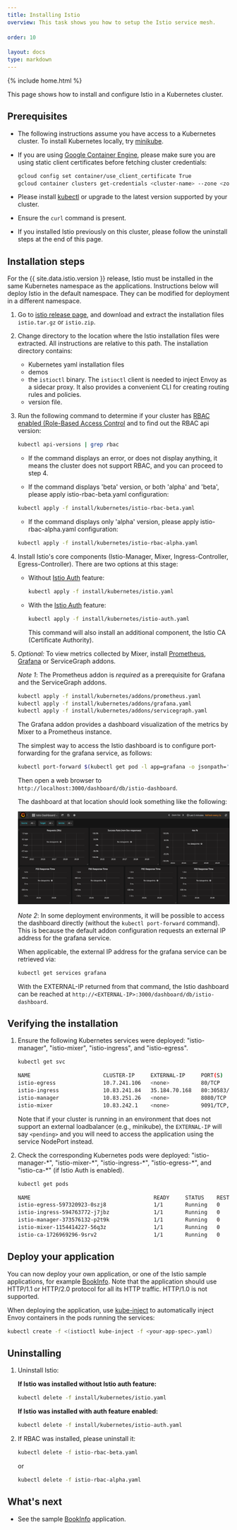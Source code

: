 ```yaml
---
title: Installing Istio
overview: This task shows you how to setup the Istio service mesh.

order: 10

layout: docs
type: markdown
---
```

{% include home.html %}

This page shows how to install and configure Istio in a Kubernetes cluster.

## Prerequisites

* The following instructions assume you have access to a Kubernetes cluster. To install Kubernetes locally, try [minikube](https://kubernetes.io/docs/getting-started-guides/minikube/).

* If you are using [Google Container Engine](https://cloud.google.com/container-engine), please make sure you are using static client certificates before fetching cluster credentials:

  ```bash
  gcloud config set container/use_client_certificate True
  gcloud container clusters get-credentials <cluster-name> --zone <zone> --project <project-name>
  ```

* Please install [kubectl](https://kubernetes.io/docs/tasks/tools/install-kubectl/) or upgrade to the latest version supported by your cluster.

* Ensure the `curl` command is present.

* If you installed Istio previously on this cluster, please follow the uninstall steps at the end of this page.

## Installation steps

For the {{ site.data.istio.version }} release, Istio must be installed in the same Kubernetes namespace as the applications. Instructions below will deploy Istio in the
default namespace. They can be modified for deployment in a different namespace.

1. Go to [istio release page](https://github.com/istio/istio/releases), and download and extract the installation files `istio.tar.gz` or `istio.zip`.

2. Change directory to the location where the Istio installation files were extracted. All instructions are relative to this path.
   The installation directory contains:
    * Kubernetes yaml installation files
    * demos
    * the `istioctl` binary. The `istioctl` client is needed to inject Envoy as a sidecar proxy. It also provides a convenient CLI for creating routing rules and policies.
    * version file.

3. Run the following command to determine if your cluster has [RBAC enabled (Role-Based Access Control](https://kubernetes.io/docs/admin/authorization/rbac/)
   and to find out the RBAC api version:

   ```bash
   kubectl api-versions | grep rbac
   ```
   * If the command displays an error, or does not display anything, it means the cluster does not support RBAC, and you can proceed to step 4.

   * If the command displays 'beta' version, or both 'alpha' and 'beta', please apply istio-rbac-beta.yaml configuration:
   ```bash
   kubectl apply -f install/kubernetes/istio-rbac-beta.yaml
   ```

   * If the command displays only 'alpha' version, please apply istio-rbac-alpha.yaml configuration:
   ```bash
   kubectl apply -f install/kubernetes/istio-rbac-alpha.yaml
   ```

4. Install Istio's core components (Istio-Manager, Mixer, Ingress-Controller, Egress-Controller).
   There are two options at this stage:

    * Without [Istio Auth](https://istio.io/docs/concepts/network-and-auth/auth.html) feature:

       ```bash
       kubectl apply -f install/kubernetes/istio.yaml
       ```

   * With the [Istio Auth](https://istio.io/docs/concepts/network-and-auth/auth.html) feature:

       ```bash
       kubectl apply -f install/kubernetes/istio-auth.yaml
       ```

        This command will also install an additional component, the Istio CA (Certificate Authority).


5. *Optional:* To view metrics collected by Mixer, install [Prometheus](https://prometheus.io), [Grafana](http://staging.grafana.org) or
ServiceGraph addons.

   *Note 1*: The Prometheus addon is *required* as a prerequisite for Grafana and the ServiceGraph addons.

   ```bash
   kubectl apply -f install/kubernetes/addons/prometheus.yaml
   kubectl apply -f install/kubernetes/addons/grafana.yaml
   kubectl apply -f install/kubernetes/addons/servicegraph.yaml
   ```

   The Grafana addon provides a dashboard visualization of the metrics by Mixer to a Prometheus instance.

   The simplest way to access the Istio dashboard is to configure port-forwarding for the grafana service, as follows:

   ```bash
   kubectl port-forward $(kubectl get pod -l app=grafana -o jsonpath='{.items[0].metadata.name}') 3000:3000
   ```

   Then open a web browser to `http://localhost:3000/dashboard/db/istio-dashboard`.

   The dashboard at that location should look something like the following:

   ![Grafana Istio Dashboard](./img/grafana_dashboard.png)

   *Note 2*: In some deployment environments, it will be possible to access the dashboard directly (without the `kubectl port-forward` command). This is because 
   the default addon configuration requests an external IP address for the grafana service.

   When applicable, the external IP address for the grafana service can be retrieved via:

   ```bash
   kubectl get services grafana
   ```

   With the EXTERNAL-IP returned from that command, the Istio dashboard can be reached at `http://<EXTERNAL-IP>:3000/dashboard/db/istio-dashboard`.

## Verifying the installation

1. Ensure the following Kubernetes services were deployed: "istio-manager", "istio-mixer", "istio-ingress", and "istio-egress".

   ```bash
   kubectl get svc
   ```
   ```bash
   NAME                       CLUSTER-IP     EXTERNAL-IP     PORT(S)              AGE
   istio-egress               10.7.241.106   <none>          80/TCP               39m
   istio-ingress              10.83.241.84   35.184.70.168   80:30583/TCP         39m
   istio-manager              10.83.251.26   <none>          8080/TCP             39m
   istio-mixer                10.83.242.1    <none>          9091/TCP,42422/TCP   39m
   ```

   Note that if your cluster is running in an environment that does not support an external loadbalancer
   (e.g., minikube), the `EXTERNAL-IP` will say `<pending>` and you will need to access the
   application using the service NodePort instead.

2. Check the corresponding Kubernetes pods were deployed: "istio-manager-\*", "istio-mixer-\*", "istio-ingress-\*", "istio-egress-\*", and "istio-ca-\*" (if Istio Auth is enabled).

   ```bash
   kubectl get pods
   ```
   ```bash
   NAME                                       READY     STATUS    RESTARTS   AGE
   istio-egress-597320923-0szj8               1/1       Running   0          49m
   istio-ingress-594763772-j7jbz              1/1       Running   0          49m
   istio-manager-373576132-p2t9k              1/1       Running   0          49m
   istio-mixer-1154414227-56q3z               1/1       Running   0          49m
   istio-ca-1726969296-9srv2                  1/1       Running   0          49m
   ```

## Deploy your application

You can now deploy your own application, or one of the Istio sample applications,
for example [BookInfo]({{home}}/docs/samples/bookinfo.html). Note that the application should use HTTP/1.1
or HTTP/2.0 protocol for all its HTTP traffic. HTTP/1.0 is not supported.

When deploying the application,
use [kube-inject]({{home}}/docs/reference/commands/istioctl.html#istioctl-kube-inject.html) to automatically inject
Envoy containers in the pods running the services:

```bash
kubectl create -f <(istioctl kube-inject -f <your-app-spec>.yaml)
```

## Uninstalling

1. Uninstall Istio:

   **If Istio was installed without Istio auth feature:**

   ```bash
   kubectl delete -f install/kubernetes/istio.yaml
   ```

   **If Istio was installed with auth feature enabled:**

   ```bash
   kubectl delete -f install/kubernetes/istio-auth.yaml
   ```
2. If RBAC was installed, please uninstall it:
   
   ```bash
   kubectl delete -f istio-rbac-beta.yaml
   ```
   or

   ```bash
   kubectl delete -f istio-rbac-alpha.yaml
   ```


## What's next

* See the sample [BookInfo]({{home}}/docs/samples/bookinfo.html) application.
